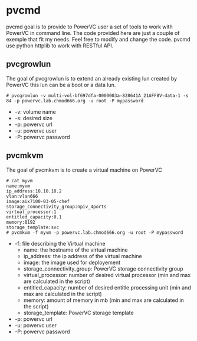 # pvcmd
pvcmd goal is to provide to PowerVC user a set of tools to work with PowerVC in command line. The code provided here are just a couple of exemple that fit my needs. Feel free to modify and change the code.
pvcmd use python httplib to work with RESTful API.

## pvcgrowlun
The goal of pvcgrowlun is to extend an already existing lun created by PowerVC this lun can be a boot or a data lun.
```
# pvcgrowlun -v multi-vol-bf697dfa-0000003a-828641A_21AFF8V-data-1 -s 84 -p powervc.lab.chmod666.org -u root -P mypassword
```
* -v: volume name
* -s: desired size
* -p: powervc url
* -u: powervc user
* -P: powervc password

## pvcmkvm
The goal of pvcmkvm is to create a virtual machine on PowerVC
```
# cat myvm
name:myvm
ip_address:10.10.10.2
vlan:vlan666
image:aix7100-03-05-chef
storage_connectivity_group:npiv_4ports
virtual_processor:1
entitled_capacity:0.1
memory:8192
storage_template:svc
# pvcmkvm -f myvm -p powervc.lab.chmod666.org -u root -P mypassword
```
* -f: file describing the Virtual machine
  + name: the hostname of the virtual machine
  + ip_address: the ip address of the virtual machine
  + image: the image used for deployement
  + storage_connectivity_group: PowerVC storage connectivity group
  + virtual_processor: number of desired virtual processor (min and max are calculated in the script)
  + entitled_capacity: number of desired entitle processing unit (min and max are calculated in the script)
  + memory: amount of memory in mb (min and max are calculated in the script)
  + storage_template: PowerVC storage template
* -p: powervc url
* -u: powervc user
* -P: powervc password

